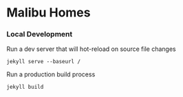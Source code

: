 
# Malibu Homes

### Local Development
Run a dev server that will hot-reload on source file changes
```
jekyll serve --baseurl /
```

Run a production build process
```
jekyll build
```


